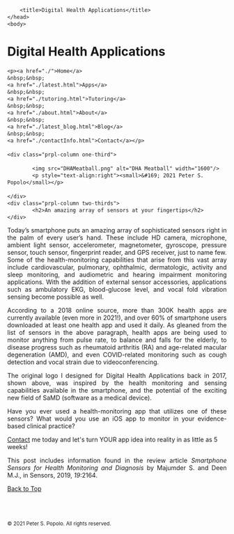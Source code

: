 
<html>
	<head>
		<meta charset="UTF-8" />
		<meta name="viewport" content="width=device-width, initial-scale=1, maximum-scale=1, user-scalable=no" />
		<meta http-equiv="X-UA-Compatible" content="IE=edge" />


		<title>Digital Health Applications</title>
	</head>
	<body>
	
<div class="prpl-row">
	<div class="prpl-column two-thirds">
			<h1>Digital Health Applications</h1>
	</div>
	
	<p><a href="./">Home</a>
	&nbsp;&nbsp;
	<a href="./latest.html">Apps</a>
	&nbsp;&nbsp;
	<a href="./tutoring.html">Tutoring</a>
	&nbsp;&nbsp;
	<a href="./about.html">About</a>
	&nbsp;&nbsp;
	<a href="./latest_blog.html">Blog</a>
	&nbsp;&nbsp;
	<a href="./contactInfo.html">Contact</a></p>
	
	<div class="prpl-column one-third">
	
  			<img src="DHAMeatball.png" alt="DHA Meatball" width="1600"/>
  			<p style="text-align:right"><small>&#169; 2021 Peter S. Popolo</small></p>

	</div>
	<div class="prpl-column two-thirds">
			<h2>An amazing array of sensors at your fingertips</h2>
	</div>
</div>

<div class="prpl-row">

<p style="text-align:justify">Today’s smartphone puts an amazing array of sophisticated sensors right in the palm of every user’s hand. These include HD camera, microphone, ambient light sensor, accelerometer, magnetometer, gyroscope, pressure sensor, touch sensor, fingerprint reader, and GPS receiver, just to name few. Some of the health-monitoring capabilities that arise from this vast array include cardiovascular, pulmonary, ophthalmic, dermatologic, activity and sleep monitoring, and audiometric and hearing impairment monitoring applications. With the addition of external sensor accessories, applications such as ambulatory EKG, blood-glucose level, and vocal fold vibration sensing become possible as well. </p>

<p style="text-align:justify">According to a 2018 online source, more than 300K health apps are currently available (even more in 2021!), and over 60% of smartphone users downloaded at least one health app and used it daily. As gleaned from the list of sensors in the above paragraph, health apps are being used to monitor anything from pulse rate, to balance and falls for the elderly, to disease progress such as rheumatoid arthritis (RA) and age-related macular degeneration (AMD), and even COVID-related monitoring such as cough detection and vocal strain due to videoconferencing.</p>

<p style="text-align:justify">The original logo I designed for Digital Health Applications back in 2017, shown above, was inspired by the health monitoring and sensing capabilities available in the smartphone, and the potential of the exciting new field of SaMD (software as a medical device).</p>

<p style="text-align:justify">Have you ever  used a health-monitoring app that utilizes one of these sensors? What would you use an iOS app to monitor in your evidence-based clinical practice?</p>

<p><a href="mailto:peterpopolo@gmail.com?subject=Contact">Contact</a> me today and let's turn YOUR app idea into reality in as little as 5 weeks!</p>

<p style="text-align:justify">This post includes information found in the review article <i>Smartphone Sensors for Health Monitoring and Diagnosis</i> by Majumder S. and Deen M.J., in Sensors, 2019, <i>19</i>:2164.</p>

<a href="./blog.html">Back to Top</a>

<br><br><p><small>&#169; 2021 Peter S. Popolo. All rights reserved.</small></p>







